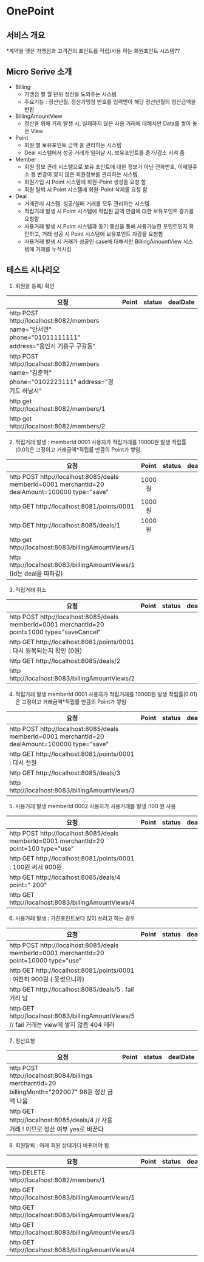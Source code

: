 # OnePoint

## 서비스 개요 
*계약을 맺은 가맹점과 고객간의 포인트를 적립/사용 하는 회원포인트 시스템?? 

## Micro Serive 소개 
* Billing
	* 가맹점 별 월 단위 정산을 도와주는 시스템 
	* 주요기능 : 정산년월, 정산가맹점 번호를 입력받아 해당 정산년월의 정산금액을 반환  
* BillingAmountView
	*  정산을 위해 거래 발생 시, 실패하지 않은 사용 거래에 대해서만 Data를 쌓아 놓은 View 
* Point
	* 회원 별 보유포인트 금액 을 관리하는 시스템 
	* Deal 시스템에서 성공 거래가 일어날 시, 보유포인트를 증가/감소 시켜 줌 
* Member
	* 회원 정보 관리 시스템으로 보유 포인트에 대한 정보가 아닌 전화번호, 이메일주소 등 변경이 잦지 않은 회원정보를 관리하는 시스템
	* 회원가입 시 Point 시스템에 회원-Point 생성을 요청 함 
	* 회원 탈퇴 시 Point 시스템에 회원-Point 삭제를 요청 함 
* Deal 
	* 거래관리 시스템. 성공/실패 거래를 모두 관리하는 시스템. 
	* 적립거래 발생 시 Point 시스템에 적립된 금액 만큼에 대한 보유포인트 증가를 요청함 
	* 사용거래 발생 시 Point 시스템과 동기 통신을 통해 사용가능한 포인트인지 확인하고, 거래 성공 시 Point 시스템에 보유포인트 차감을 요청함  
	* 사용거래 발생 시 거래가 성공인 case에 대해서만 BillingAmountView 시스템에 거래를 누적시킴

##

## 테스트 시나리오 
1. 회원을 등록/ 확인

|요청 | Point | status |dealDate |
|-------------------------------------------------------------------------------------------------|:-------:|------:|------------:|
|http POST http://localhost:8082/members name="안서연" phone="01011111111" address="용인시 기흥구 구갈동" | | | |
|http POST http://localhost:8082/members name="김준혁" phone="0102223111" address="경기도 하남시"        | | | |  
|http get http://localhost:8082/members/1                                                             | | | |
|http get http://localhost:8082/members/2                                                             | | | |

2. 적립거래 발생 : memberId 0001 사용자가 적립거래를 10000원 발생 적립률(0.01)은 고정이고 거래금액*적립률 만큼의 Point가 쌓임. 

|요청 | Point | status |dealDate |
|-------------------------------------------------------------------------------------------------|:-------:|------:|------------:|
|http POST http://localhost:8085/deals memberId=0001 merchantId=20 dealAmount=100000 type="save"                     |1000원| | |
|http GET http://localhost:8081/points/0001                                                                          |1000원| | | 
|http GET http://localhost:8085/deals/1                                                                              |1000원| | | 
|http get http://localhost:8083/billingAmountViews/1                                                                 | | | |
|http http://localhost:8083/billingAmountViews/1 (Id는 deal을 따라감)                                     		 | | | |

3. 적립거래 취소

|요청 | Point | status |dealDate |
|-------------------------------------------------------------------------------------------------|:-------:|------:|------------:|
|http POST http://localhost:8085/deals memberId=0001 merchantId=20 point=1000 type="saveCancel" 		     | | | |
|http GET http://localhost:8081/points/0001 : 다시 원복되는지 확인 (0원) 						     | | | |
|http GET http://localhost:8085/deals/2 									     | | | |
|http http://localhost:8083/billingAmountViews/2								     | | | |


4. 적립거래 발생  memberId 0001 사용자가 적립거래를 10000원 발생 적립률(0.01)은 고정이고 거래금액*적립률 만큼의 Point가 쌓임 

|요청 | Point | status |dealDate |
|-------------------------------------------------------------------------------------------------|:-------:|------:|------------:|
|http POST http://localhost:8085/deals memberId=0001 merchantId=20 dealAmount=100000 type="save"  			| | | |
|http GET http://localhost:8081/points/0001  :  다시 천원 		                          			     | | | |
|http GET http://localhost:8085/deals/3 		                                          			 | | | |
|http http://localhost:8083/billingAmountViews/3 		                                  			 | | | |


5. 사용거래 발생  memberId 0002 사용자가 사용거래를 발생 :100 원 사용 

|요청 | Point | status |dealDate |
|-------------------------------------------------------------------------------------------------|:-------:|------:|------------:|
|http POST http://localhost:8085/deals memberId=0001 merchantId=20 point=100 type="use" 				| | | |
|http GET http://localhost:8081/points/0001 : 100원 써서 900원 							     | | | |
|http GET http://localhost:8085/deals/4  point=" 200" 									| | | |
|http GET http://localhost:8083/billingAmountViews/4 									| | | |


6. 사용거래 발생 : 가진포인트보다 많이 쓰려고 하는 경우 

|요청 | Point | status |dealDate |
|-------------------------------------------------------------------------------------------------|:-------:|------:|------------:|
|http POST http://localhost:8085/deals memberId=0001 merchantId=20 point=10000 type="use" 				| | | |
|http GET http://localhost:8081/points/0001 : 여전히 900원 ( 못썻으니까) 						 | | | |
|http GET http://localhost:8085/deals/5 : fail 거리 남 								      | | | |
|http GET http://localhost:8083/billingAmountViews/5 // fail 거래는 view에 쌓지 않음 404 에러 				| | | |


7. 정산요청 

|요청 | Point | status |dealDate |
|-------------------------------------------------------------------------------------------------|:-------:|------:|------------:|
|http POST http://localhost:8084/billings mercharntId=20 billingMonth="202007"   98원 정산 금액 나옴 			| | | |
|http GET http://localhost:8085/deals/4 // 사용거래 ! 이므로 정산 여부 yes로 바꾼다 					  | | | |


8. 회원탈퇴 : 아래 회원 상태가다 바뀌어야 됨

|요청 | Point | status |dealDate |
|-------------------------------------------------------------------------------------------------|:-------:|------:|------------:|
|http DELETE http://localhost:8082/members/1 										| | | |
|http GET http://localhost:8083/billingAmountViews/1 									| | | |
|http GET http://localhost:8083/billingAmountViews/2 									| | | |
|http GET http://localhost:8083/billingAmountViews/3 									| | | |
|http GET http://localhost:8083/billingAmountViews/4 									| | | |
